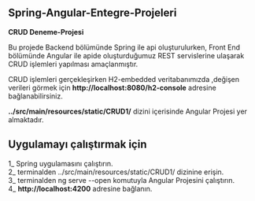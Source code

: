 ## Spring-Angular-Entegre-Projeleri
**CRUD Deneme-Projesi** 

Bu projede Backend bölümünde Spring ile api oluşturulurken, Front End bölümünde Angular ile apide oluşturduğumuz REST servislerine 
ulaşarak CRUD işlemleri yapılması amaçlanmıştır.

CRUD  işlemleri gerçekleşirken H2-embedded veritabanımızda ,değişen verileri görmek için 
**http://localhost:8080/h2-console** adresine bağlanabilirsiniz.

 **../src/main/resources/static/CRUD1/**  dizini içerisinde Angular Projesi yer almaktadır.


## Uygulamayı çalıştırmak için

1_ Spring uygulamasını çalıştırın. <br/>
2_ terminalden ../src/main/resources/static/CRUD1/ dizinine erişin. <br/>
3_ terminalden ng serve --open komutuyla Angular  Projesini çalıştırın. <br/>
4_ **http://localhost:4200** adresine bağlanın.
